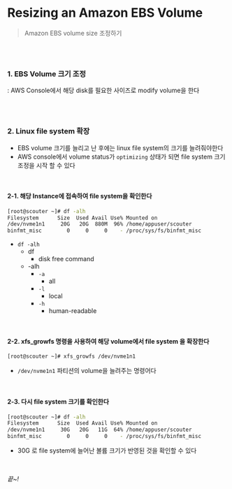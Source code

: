 # Resizing an Amazon EBS Volume

> Amazon EBS volume size 조정하기

<br>

<br>

### 1. EBS Volume 크기 조정

: AWS Console에서 해당 disk를 필요한 사이즈로 modify volume을 한다

<br>

<br>

### 2. Linux file system 확장

- EBS volume 크기를 늘리고 난 후에는 linux file system의 크기를 늘려줘야한다
- AWS console에서 volume status가 `optimizing` 상태가 되면 file system 크기 조정을 시작 할 수 있다

<br>

#### 2-1. 해당 Instance에 접속하여 file system을 확인한다

```bash
[root@scouter ~]# df -alh 
Filesystem      Size  Used Avail Use% Mounted on
/dev/nvme1n1     20G   20G  880M  96% /home/appuser/scouter
binfmt_misc        0     0     0    - /proc/sys/fs/binfmt_misc
```

- `df -alh`
  - df
    - disk free command
  - -alh
    - `-a`
      - all
    - `-l`
      - local
    - `-h`
      - human-readable

<br>

#### 2-2. xfs_growfs 명령을 사용하여 해당 volume에서 file system 을 확장한다

```bash
[root@scouter ~]# xfs_growfs /dev/nvme1n1
```

- `/dev/nvme1n1` 파티션의 volume을 늘려주는 명령어다

<br>

#### 2-3. 다시 file system 크기를 확인한다

```bash
[root@scouter ~]# df -alh
Filesystem      Size  Used Avail Use% Mounted on
/dev/nvme1n1     30G   20G   11G  64% /home/appuser/scouter
binfmt_misc        0     0     0    - /proc/sys/fs/binfmt_misc
```

- 30G 로 file system에 늘어난 볼륨 크기가 반영된 것을 확인할 수 있다

<br>

*끝~!*

